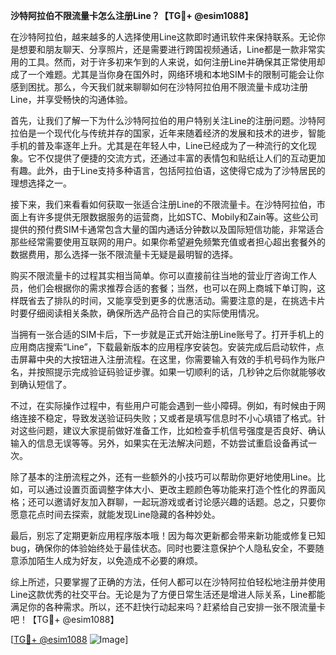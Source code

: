 **沙特阿拉伯不限流量卡怎么注册Line？【TG💪+ @esim1088】**

在沙特阿拉伯，越来越多的人选择使用Line这款即时通讯软件来保持联系。无论你是想要和朋友聊天、分享照片，还是需要进行跨国视频通话，Line都是一款非常实用的工具。然而，对于许多初来乍到的人来说，如何注册Line并确保其正常使用却成了一个难题。尤其是当你身在国外时，网络环境和本地SIM卡的限制可能会让你感到困扰。那么，今天我们就来聊聊如何在沙特阿拉伯用不限流量卡成功注册Line，并享受畅快的沟通体验。

首先，让我们了解一下为什么沙特阿拉伯的用户特别关注Line的注册问题。沙特阿拉伯是一个现代化与传统并存的国家，近年来随着经济的发展和技术的进步，智能手机的普及率逐年上升。尤其是在年轻人中，Line已经成为了一种流行的文化现象。它不仅提供了便捷的交流方式，还通过丰富的表情包和贴纸让人们的互动更加有趣。此外，由于Line支持多种语言，包括阿拉伯语，这使得它成为了沙特居民的理想选择之一。

接下来，我们来看看如何获取一张适合注册Line的不限流量卡。在沙特阿拉伯，市面上有许多提供无限数据服务的运营商，比如STC、Mobily和Zain等。这些公司提供的预付费SIM卡通常包含大量的国内通话分钟数以及国际短信功能，非常适合那些经常需要使用互联网的用户。如果你希望避免频繁充值或者担心超出套餐外的数据费用，那么选择一张不限流量卡无疑是最明智的选择。

购买不限流量卡的过程其实相当简单。你可以直接前往当地的营业厅咨询工作人员，他们会根据你的需求推荐合适的套餐；当然，也可以在网上商城下单订购，这样既省去了排队的时间，又能享受到更多的优惠活动。需要注意的是，在挑选卡片时要仔细阅读相关条款，确保所选产品符合自己的实际使用情况。

当拥有一张合适的SIM卡后，下一步就是正式开始注册Line账号了。打开手机上的应用商店搜索“Line”，下载最新版本的应用程序安装包。安装完成后启动软件，点击屏幕中央的大按钮进入注册流程。在这里，你需要输入有效的手机号码作为账户名，并按照提示完成验证码验证步骤。如果一切顺利的话，几秒钟之后你就能够收到确认短信了。

不过，在实际操作过程中，有些用户可能会遇到一些小障碍。例如，有时候由于网络连接不稳定，导致发送验证码失败；又或者是填写信息时不小心填错了格式。针对这些问题，建议大家提前做好准备工作，比如检查手机信号强度是否良好、确认输入的信息无误等等。另外，如果实在无法解决问题，不妨尝试重启设备再试一次。

除了基本的注册流程之外，还有一些额外的小技巧可以帮助你更好地使用Line。比如，可以通过设置页面调整字体大小、更改主题颜色等功能来打造个性化的界面风格；还可以邀请好友加入群聊，一起玩游戏或者讨论感兴趣的话题。总之，只要你愿意花点时间去探索，就能发现Line隐藏的各种妙处。

最后，别忘了定期更新应用程序版本哦！因为每次更新都会带来新功能或修复已知bug，确保你的体验始终处于最佳状态。同时也要注意保护个人隐私安全，不要随意添加陌生人成为好友，以免造成不必要的麻烦。

综上所述，只要掌握了正确的方法，任何人都可以在沙特阿拉伯轻松地注册并使用Line这款优秀的社交平台。无论是为了方便日常生活还是增进人际关系，Line都能满足你的各种需求。所以，还不赶快行动起来吗？赶紧给自己安排一张不限流量卡吧！【TG💪+ @esim1088】

[[TG💪+ @esim1088](https://t.me/s/esim1088) ![Image](https://i.postimg.cc/4NQfJmqS/Snipaste-2025-05-13-00-14-12.png)]